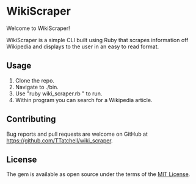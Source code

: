 # WikiScraper

Welcome to WikiScraper! 

WikiScraper is a simple CLI built using Ruby that scrapes information off Wikipedia and displays to the user in an easy to read format.

## Usage

1. Clone the repo.
2. Navigate to ./bin.
3. Use "ruby wiki_scraper.rb " to run.
4. Within program you can search for a Wikipedia article.

## Contributing

Bug reports and pull requests are welcome on GitHub at https://github.com/TTatchell/wiki_scraper.

## License

The gem is available as open source under the terms of the [MIT License](https://opensource.org/licenses/MIT).
